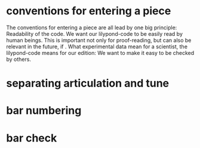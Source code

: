 # conventions for entering a piece

The conventions for entering a piece are all lead by one big principle: Readability of the code. We want our lilypond-code to be easily read by human beings. This is important not only for proof-reading, but can also be relevant in the future, if . What experimental data mean for a scientist, the lilypond-code means for our edition: We want to make it easy to be checked by others.

# separating articulation and tune

# bar numbering

# bar check
